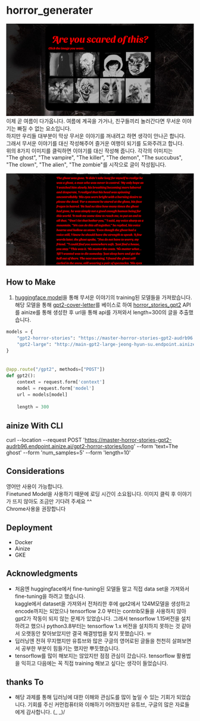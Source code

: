 # horror_generater

![page](./static/image/page.png)
이제 곧 여름이 다가옵니다. 여름에 계곡을 가거나, 친구들끼리 놀러간다면 무서운 이야기는 빠질 수 없는 요소입니다.<br>
하지만 우리들 대부분이 막상 무서운 이야기를 꺼내려고 하면 생각이 안나곤 합니다.<br>
그래서 무서운 이야기를 대신 작성해주어 즐거운 여행이 되기를 도와주려고 합니다.<br>
위의 8가지 이미지를 클릭하면 이야기를 대신 작성해 줍니다.
각각의 이미지는<br>
"The ghost", "The vampire", "The killer", "The demon", "The succubus", "The clown", "The alien", "The zombie"를 시작으로 글이 작성됩니다.

![story](./static/image/story.png)

## How to Make
1. [huggingface model](https://huggingface.co/abbas/gpt2-horror-stories)을 통해 무서운 이야기의 training된 모델들을 가져왔습니다.<br>
해당 모델을 통해 [gpt2-cover-letter](https://ainize.ai/Jeong-Hyun-Su/gpt2-cover-letter)를 베이스로 하여
[horror_stories_gpt2](https://ainize.ai/audrb96/horror_stories_gpt2?branch=master) API를 ainize를 통해 생성한 후
url을 통해 api를 가져와서 length=300의 글을 추출했습니다.
```python
models = {
    "gpt2-horror-stories": "https://master-horror-stories-gpt2-audrb96.endpoint.ainize.ai/gpt2-horror-stories/long",
    "gpt2-large": "http://main-gpt2-large-jeong-hyun-su.endpoint.ainize.ai/gpt2-large/long"
}


@app.route("/gpt2", methods=["POST"])
def gpt2():
    context = request.form['context']
    model = request.form['model']
    url = models[model]

    length = 300
 ```
 ## ainize With CLI
 curl --location --request POST 'https://master-horror-stories-gpt2-audrb96.endpoint.ainize.ai/gpt2-horror-stories/long' --form 'text=The ghost' --form 'num_samples=5'  --form 'length=10'

## Considerations
영어만 사용이 가능합니다. <br>
Finetuned Model을 사용하기 때문에 로딩 시간이 소요됩니다. 이미지 클릭 후 이야기가 뜨지 않아도 조금만 기다려 주세요 ^^ <br>
Chrome사용을 권장합니다<br>

## Deployment
- Docker
- Ainize
- GKE

## Acknowledgments
* 처음엔 huggingface에서 fine-tuning된 모델들 말고 직접 data set을 가져와서 fine-tuning을 하려고 했습니다. <br>
kaggle에서 dataset을 가져와서 전처리한 후에 gpt2에서 124M모델을 생성하고 encode까지는 되었으나 tensorflow 2.0 부터는 contrib모듈을 사용하지 않아 gpt2가 작동이 되지 않는 문제가 있었습니다.
그래서 tensorflow 1.15버전을 설치하려고 했으나 python3.8부터는 tensorflow 1.x 버전을 설치하지 못하는 것 같아서 오랫동안 찾아보았지만 결국 해결방법을 찾지 못했습니다. ㅠ
* 딥러닝엔 전혀 무지했지만 유튜브와 많은 구글의 영어로된 글들을 천천히 살펴보면서 공부한 부분이 힘들기는 했지만 뿌듯했습니다.
* tensorflow를 많이 해보지는 않았지만 점점 관심이 갔습니다. tensorflow 활용법을 익히고 다음에는 꼭 직접 training 해보고 싶다는 생각이 들었습니다.

## thanks To
* 해당 과제를 통해 딥러닝에 대한 이해와 관심도를 많이 높일 수 있는 기회가 되었습니다.
  기회를 주신 커먼컴퓨터와 이해하기 어려웠지만 유튜브, 구글의 많은 자료들에게 감사합니다. (_ _)/
  
 
